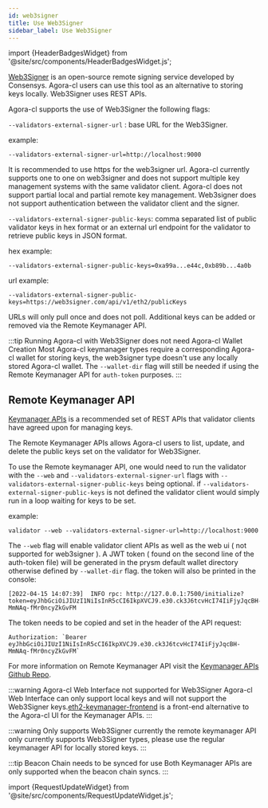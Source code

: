 ```yaml
---
id: web3signer
title: Use Web3Signer
sidebar_label: Use Web3Signer
---
```


import {HeaderBadgesWidget} from '@site/src/components/HeaderBadgesWidget.js';

<HeaderBadgesWidget />

[Web3Signer](https://github.com/ConsenSys/web3signer) is an open-source remote signing service developed by Consensys. Agora-cl users can use this tool as an alternative to storing keys locally. Web3Signer uses REST APIs.

Agora-cl supports the use of Web3Signer the following flags:

`--validators-external-signer-url` : base URL for the Web3Signer.

example:
```
--validators-external-signer-url=http://localhost:9000
```

It is recommended to use https for the web3signer url. Agora-cl currently supports one to one on web3signer and does not support multiple key management systems with the same validator client. Agora-cl does not support partial local and partial remote key management. Web3signer does not support authentication between the validator client and the signer.


`--validators-external-signer-public-keys`: comma separated list of public validator keys in hex format or an external url endpoint for the validator to retrieve public keys in JSON format.

hex example:
```
--validators-external-signer-public-keys=0xa99a...e44c,0xb89b...4a0b
```

url example:
```
--validators-external-signer-public-keys=https://web3signer.com/api/v1/eth2/publicKeys
```

URLs will only pull once and does not poll. Additional keys can be added or removed via the Remote Keymanager API.

:::tip Running Agora-cl with Web3Signer does not need Agora-cl Wallet Creation
Most Agora-cl keymanager types require a corresponding Agora-cl wallet for storing keys, the web3signer type doesn't use any locally stored Agora-cl wallet.
The `--wallet-dir` flag will still be needed if using the Remote Keymanager API for `auth-token` purposes.
:::

## Remote Keymanager API

[Keymanager APIs](https://github.com/ethereum/keymanager-APIs) is a recommended set of REST APIs that validator clients have agreed upon for managing keys.

The Remote Keymanager APIs allows Agora-cl users to list, update, and delete the public keys set on the validator for Web3Signer.

To use the Remote keymanager API, one would need to run the validator with the `--web` and `--validators-external-signer-url` flags with `--validators-external-signer-public-keys` being optional.
if `--validators-external-signer-public-keys` is not defined the validator client would simply run in a loop waiting for keys to be set.

example:
```
validator --web --validators-external-signer-url=http://localhost:9000
```

The `--web` flag will enable validator client APIs as well as the web ui ( not supported for web3signer ). A JWT token ( found on the second line of the auth-token file) will be generated in the prysm default wallet directory otherwise defined by `--wallet-dir` flag. the token will also be printed in the console:
```
[2022-04-15 14:07:39]  INFO rpc: http://127.0.0.1:7500/initialize?token=eyJhbGciOiJIUzI1NiIsInR5cCI6IkpXVCJ9.e30.ck3J6tcvHcI74IiFjyJqcBH-MmNAq-fMr0ncyZkGvFM
```
The token needs to be copied and set in the header of the API request:
```
Authorization: `Bearer eyJhbGciOiJIUzI1NiIsInR5cCI6IkpXVCJ9.e30.ck3J6tcvHcI74IiFjyJqcBH-MmNAq-fMr0ncyZkGvFM`
```

For more information on Remote Keymanager API visit the [Keymanager APIs Github Repo](https://github.com/ethereum/keymanager-APIs).

:::warning Agora-cl Web Interface not supported for Web3Signer
Agora-cl Web Interface can only support local keys and will not support the Web3Signer keys.[eth2-keymanager-frontend](https://github.com/joaquim-verges/eth2-keymanager-frontend) is a front-end alternative to the Agora-cl UI for the Keymanager APIs.
:::

:::warning Only supports Web3Signer currently
the remote keymanager API only currently supports Web3Signer types, please use the regular keymanager API for locally stored keys.
:::

:::tip Beacon Chain needs to be synced for use
Both Keymanager APIs are only supported when the beacon chain syncs.
:::


import {RequestUpdateWidget} from '@site/src/components/RequestUpdateWidget.js';

<RequestUpdateWidget />
